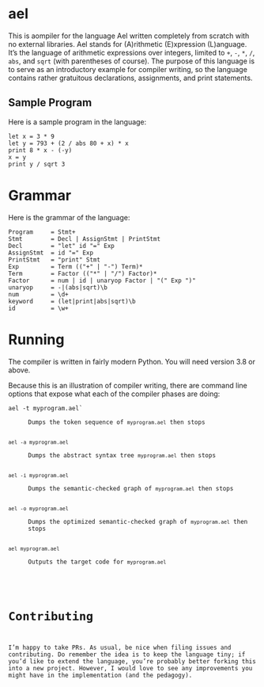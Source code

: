 # ael

This is aompiler for the language Ael written completely from scratch with no external libraries. Ael stands for (A)rithmetic (E)xpression (L)anguage. It’s the language of arithmetic expressions over integers, limited to `+`, `-`, `*`, `/`, `abs`, and `sqrt` (with parentheses of course). The purpose of this language is to serve as an introductory example for compiler writing, so the language contains rather gratuitous declarations, assignments, and print statements.

## Sample Program

Here is a sample program in the language:

```
let x = 3 * 9
let y = 793 + (2 / abs 80 + x) * x
print 8 * x - (-y)
x = y
print y / sqrt 3
```

# Grammar

Here is the grammar of the language:

```
Program     = Stmt+
Stmt        = Decl | AssignStmt | PrintStmt
Decl        = "let" id "=" Exp
AssignStmt  = id "=" Exp
PrintStmt   = "print" Stmt
Exp         = Term (("+" | "-") Term)*
Term        = Factor (("*" | "/") Factor)*
Factor      = num | id | unaryop Factor | "(" Exp ")"
unaryop     = -|(abs|sqrt)\b
num         = \d+
keyword     = (let|print|abs|sqrt)\b
id          = \w+
```

# Running

The compiler is written in fairly modern Python. You will need version 3.8 or above.

Because this is an illustration of compiler writing, there are command line options that expose what each of the compiler phases are doing:

<dl>
<dt><code>ael -t myprogram.ael`</dt>
<dd>Dumps the token sequence of <code>myprogram.ael</code> then stops</dd>

<dt><code>ael -a myprogram.ael</code></dt>
<dd>Dumps the abstract syntax tree <code>myprogram.ael</code> then stops</dd>

<dt><code>ael -i myprogram.ael</code></dt>
<dd>Dumps the semantic-checked graph of <code>myprogram.ael</code> then stops</dd>

<dt><code>ael -o myprogram.ael</code></dt>
<dd>Dumps the optimized semantic-checked graph of <code>myprogram.ael</code> then stops</dd>

<dt><code>ael myprogram.ael</code></dt>
<dd>Outputs the target code for <code>myprogram.ael</code></dd>
</dl>

# Contributing

I’m happy to take PRs. As usual, be nice when filing issues and contributing. Do remember the idea is to keep the language tiny; if you’d like to extend the language, you’re probably better forking this into a new project. However, I would love to see any improvements you might have in the implementation (and the pedagogy).
